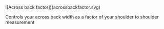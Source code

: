 
![Across back factor])(acrossbackfactor.svg)

Controls your across back width as a factor of your shoulder to shoulder measurement
